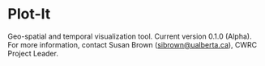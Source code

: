 Plot-It
=======

Geo-spatial and temporal visualization tool. Current version 0.1.0 (Alpha). For more information, contact Susan Brown (sibrown@ualberta.ca), CWRC Project Leader.